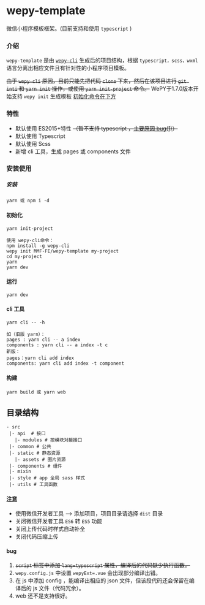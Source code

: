 # wepy-template
微信小程序模板框架。(目前支持和使用 `typescript` )

### 介绍
`wepy-template` 是由 [`wepy-cli`](https://github.com/Tencent/wepy) 生成后的项目结构，根据 `typescript，scss，wxml` 语言分离出相应文件且有针对性的小程序项目模板。

~~由于 `wepy-cli` 原因，目前只能先把代码 `clone` 下来，然后在该项目进行 `git inti` 和 `yarn init` 操作，或使用 `yarn init-project` 命令。~~
WePY于1.7.0版本开始支持 `wepy init` 生成模板
[初始化命令在下方](#初始化)

### 特性

* 默认使用 ES2015+特性 ~~（暂不支持 typescript ，[主要原因 bug(1)](#bug)）~~
* 默认使用 Typescript
* 默认使用 Scss
* 新增 cli 工具，生成 pages 或 components 文件

### 安装使用
##### 安装
```console
yarn 或 npm i -d
```
#### 初始化
```console
yarn init-project

使用 wepy-cli命令：
npm install -g wepy-cli
wepy init MMF-FE/wepy-template my-project
cd my-project
yarn
yarn dev
```
#### 运行
```console
yarn dev
```
#### cli 工具
```console
yarn cli -- -h

如（旧版 yarn）：
pages : yarn cli -- a index
components : yarn cli -- a index -t c
新版：
pages：yarn cli add index
components: yarn cli add index -t component
```
#### 构建
```console
yarn build 或 yarn web
```
## 目录结构
```
- src
 |- api  # 接口
   |- modules # 按模块对接接口
 |- common # 公共
 |- static # 静态资源
   |- assets # 图片资源
 |- components # 组件
 |- mixin
 |- style # app 全局 sass 样式
 |- utils # 工具函数
```

#### [注意](https://tencent.github.io/wepy/document.html#/?id=%e9%87%8d%e8%a6%81%e6%8f%90%e9%86%92)
- 使用微信开发者工具 --> 添加项目，项目目录请选择 `dist` 目录
- 关闭微信开发者工具 `ES6` 转 `ES5` 功能
- 关闭上传代码时样式自动补全
- 关闭代码压缩上传

#### bug
1. ~~`script` 标签中添加 `lang=typescript` 属性，编译后的代码缺少执行函数。~~
2. `wepy.config.js` 中设置 `wepyExt=.vue` 会出现部分编译出错。
3. 在 js 中添加 config ，能编译出相应的 json 文件，但该段代码还会保留在编译后的 js 文件（代码冗余）。
4. web 还不是支持很好。
